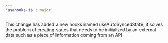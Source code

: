 ```yaml
---
'usehooks-ts': major
---
```


This change has added a new hooks named useAutoSyncedState, it solves the problem of creating states that needs to be initialized by an external data such as a piece of information coming from an API
